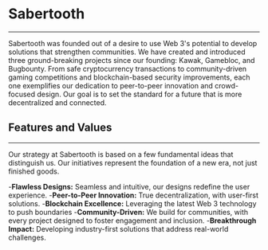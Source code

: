 # Sabertooth 

***

Sabertooth was founded out of a desire to use Web 3's potential to develop solutions that strengthen communities. We have created and introduced three ground-breaking projects since our founding: Kawak, Gamebloc, and Bugbounty. From safe cryptocurrency transactions to community-driven gaming competitions and blockchain-based security improvements, each one exemplifies our dedication to peer-to-peer innovation and crowd-focused design. Our goal is to set the standard for a future that is more decentralized and connected.

## Features and Values

***

Our strategy at Sabertooth is based on a few fundamental ideas that distinguish us. Our initiatives represent the foundation of a new era, not just finished goods.

-**Flawless Designs:** Seamless and intuitive, our designs redefine the user experience.
-**Peer-to-Peer Innovation:** True decentralization, with user-first solutions.
-**Blockchain Excellence:** Leveraging the latest Web 3 technology to push boundaries
-**Community-Driven:** We build for communities, with every project designed to foster engagement and inclusion.
-**Breakthrough Impact:** Developing industry-first solutions that address real-world challenges.

